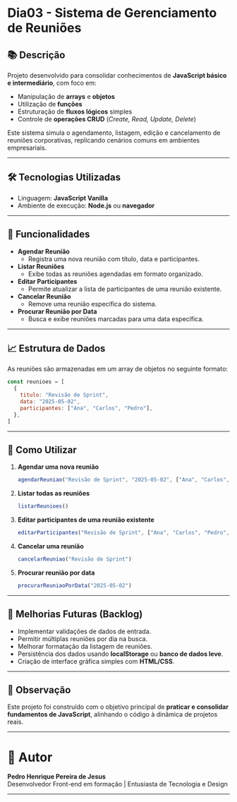 # Dia03 - Sistema de Gerenciamento de Reuniões

## 📚 Descrição

Projeto desenvolvido para consolidar conhecimentos de **JavaScript básico e intermediário**, com foco em:

- Manipulação de **arrays** e **objetos**
- Utilização de **funções**
- Estruturação de **fluxos lógicos** simples
- Controle de **operações CRUD** (_Create, Read, Update, Delete_)

Este sistema simula o agendamento, listagem, edição e cancelamento de reuniões corporativas, replicando cenários comuns em ambientes empresariais.

---

## 🛠️ Tecnologias Utilizadas

- Linguagem: **JavaScript Vanilla**
- Ambiente de execução: **Node.js** ou **navegador**

---

## 🚀 Funcionalidades

- **Agendar Reunião**
  - Registra uma nova reunião com título, data e participantes.
- **Listar Reuniões**
  - Exibe todas as reuniões agendadas em formato organizado.
- **Editar Participantes**
  - Permite atualizar a lista de participantes de uma reunião existente.
- **Cancelar Reunião**
  - Remove uma reunião específica do sistema.
- **Procurar Reunião por Data**
  - Busca e exibe reuniões marcadas para uma data específica.

---

## 📈 Estrutura de Dados

As reuniões são armazenadas em um array de objetos no seguinte formato:

```javascript
const reunioes = [
  {
    titulo: "Revisão de Sprint",
    data: "2025-05-02",
    participantes: ["Ana", "Carlos", "Pedro"],
  },
]
```

---

## 🔧 Como Utilizar

1. **Agendar uma nova reunião**

   ```javascript
   agendarReuniao("Revisão de Sprint", "2025-05-02", ["Ana", "Carlos", "Pedro"])
   ```

2. **Listar todas as reuniões**

   ```javascript
   listarReunioes()
   ```

3. **Editar participantes de uma reunião existente**

   ```javascript
   editarParticipantes("Revisão de Sprint", ["Ana", "Carlos", "Pedro", "João"])
   ```

4. **Cancelar uma reunião**

   ```javascript
   cancelarReuniao("Revisão de Sprint")
   ```

5. **Procurar reunião por data**
   ```javascript
   procurarReuniaoPorData("2025-05-02")
   ```

---

## 🌟 Melhorias Futuras (Backlog)

- Implementar validações de dados de entrada.
- Permitir múltiplas reuniões por dia na busca.
- Melhorar formatação da listagem de reuniões.
- Persistência dos dados usando **localStorage** ou **banco de dados leve**.
- Criação de interface gráfica simples com **HTML/CSS**.

---

## 💬 Observação

Este projeto foi construído com o objetivo principal de **praticar e consolidar fundamentos de JavaScript**, alinhando o código à dinâmica de projetos reais.

---

# 📌 Autor

**Pedro Henrique Pereira de Jesus**  
Desenvolvedor Front-end em formação | Entusiasta de Tecnologia e Design

---
